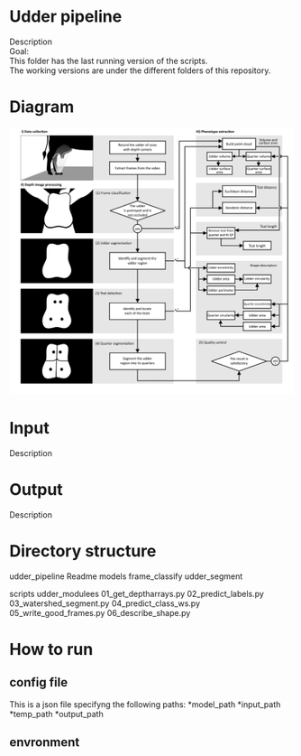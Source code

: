 # Udder pipeline 
Description <br/>
Goal: <br/>
This folder has the last running version of the scripts.  <br/>
The working versions are under the different folders of this repository. <br/>

# Diagram
<img src = "diagram\udder_flowchart.png" width = 600>

# Input
Description <br/>

# Output
Description <br/>

# Directory structure

udder_pipeline
  Readme
  models
    frame_classify
    udder_segment

  scripts
    udder_modulees
    01_get_deptharrays.py
    02_predict_labels.py
    03_watershed_segment.py
    04_predict_class_ws.py
    05_write_good_frames.py
    06_describe_shape.py

# How to run

## config file

This is a json file specifyng the following paths:
  *model_path
  *input_path
  *temp_path
  *output_path


## envronment